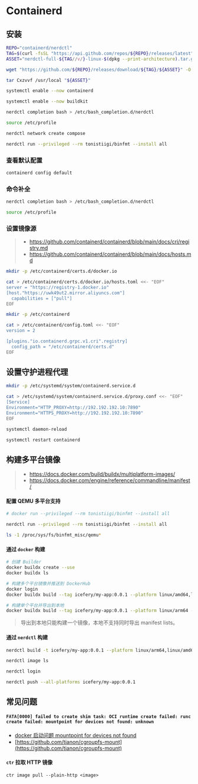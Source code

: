 # Containerd

## 安装

```bash
REPO="containerd/nerdctl"
TAG=$(curl -fsSL "https://api.github.com/repos/${REPO}/releases/latest" | jq -r ".tag_name")
ASSET="nerdctl-full-${TAG//v/}-linux-$(dpkg --print-architecture).tar.gz"

wget "https://github.com/${REPO}/releases/download/${TAG}/${ASSET}" -O "${ASSET}"

tar Cxzvvf /usr/local "${ASSET}"

systemctl enable --now containerd

systemctl enable --now buildkit

nerdctl completion bash > /etc/bash_completion.d/nerdctl

source /etc/profile

nerdctl network create compose

nerdctl run --privileged --rm tonistiigi/binfmt --install all
```

### 查看默认配置

```bash
containerd config default
```

### 命令补全

```bash
nerdctl completion bash > /etc/bash_completion.d/nerdctl

source /etc/profile
```

### 设置镜像源

> -   https://github.com/containerd/containerd/blob/main/docs/cri/registry.md
> -   https://github.com/containerd/containerd/blob/main/docs/hosts.md

```bash
mkdir -p /etc/containerd/certs.d/docker.io

cat > /etc/containerd/certs.d/docker.io/hosts.toml <<- "EOF"
server = "https://registry-1.docker.io"
[host."https://uwk49ut2.mirror.aliyuncs.com"]
  capabilities = ["pull"]
EOF
```

```bash
mkdir -p /etc/containerd

cat > /etc/containerd/config.toml <<- "EOF"
version = 2

[plugins."io.containerd.grpc.v1.cri".registry]
  config_path = "/etc/containerd/certs.d"
EOF
```

## 设置守护进程代理

```bash
mkdir -p /etc/systemd/system/containerd.service.d

cat > /etc/systemd/system/containerd.service.d/proxy.conf <<- "EOF"
[Service]
Environment="HTTP_PROXY=http://192.192.192.10:7890"
Environment="HTTPS_PROXY=http://192.192.192.10:7890"
EOF

systemctl daemon-reload

systemctl restart containerd
```

## 构建多平台镜像

> -   https://docs.docker.com/build/buildx/multiplatform-images/
> -   https://docs.docker.com/engine/reference/commandline/manifest/

#### 配置 QEMU 多平台支持

```bash
# docker run --privileged --rm tonistiigi/binfmt --install all

nerdctl run --privileged --rm tonistiigi/binfmt --install all

ls -1 /proc/sys/fs/binfmt_misc/qemu*
```

#### 通过 `docker` 构建

```bash
# 创建 Builder
docker buildx create --use
docker buildx ls

# 构建多个平台镜像并推送到 DockerHub
docker login
docker buildx build --tag icefery/my-app:0.0.1 --platform linux/amd64,linux/arm64 --push .

# 构建单个平台并导出到本地
docker buildx build --tag icefery/my-app:0.0.1 --platform linux/arm64 --load .
```

> 导出到本地只能构建一个镜像，本地不支持同时导出 manifest lists。

#### 通过 `nerdctl` 构建

```bash
nerdctl build -t icefery/my-app:0.0.1 --platform linux/arm64,linux/amd64 .

nerdctl image ls

nerdctl login

nerdctl push --all-platforms icefery/my-app:0.0.1
```

## 常见问题

#### `FATA[0000] failed to create shim task: OCI runtime create failed: runc create failed: mountpoint for devices not found: unknown`

-   [docker 启动问题 mountpoint for devices not found](https://blog.csdn.net/weixin_47023868/article/details/116025586)
-   [https://github.com/tianon/cgroupfs-mount](https://github.com/tianon/cgroupfs-mount)

#### `ctr` 拉取 HTTP 镜像

```shell
ctr image pull --plain-http <image>
```
